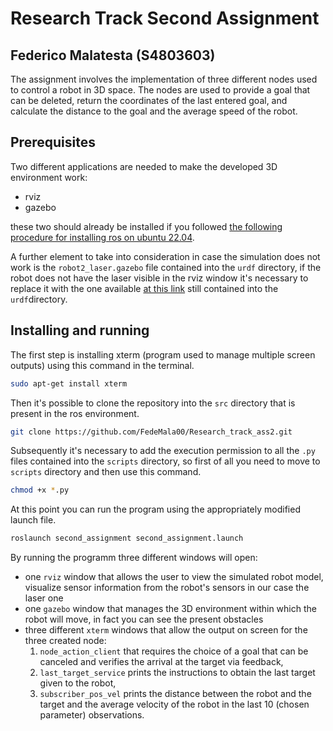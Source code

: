 # Research Track Second Assignment
## Federico Malatesta (S4803603)

The assignment involves the implementation of three different nodes used to control a robot in 3D space. 
The nodes are used to provide a goal that can be deleted, return the coordinates of the last entered goal, and calculate the distance to the goal and the average speed of the robot.

## Prerequisites
Two different applications are needed to make the developed 3D environment work:
- rviz
- gazebo

these two should already be installed if you followed [the following procedure for installing ros on ubuntu 22.04](https://2023.aulaweb.unige.it/pluginfile.php/154428/mod_resource/content/0/guide_ROSinstallation_Ubuntu22.txt).

A further element to take into consideration in case the simulation does not work is the `robot2_laser.gazebo` file contained into the `urdf` directory, if the robot does not have the laser visible in the rviz window it's necessary to replace it with the one available [at this link](https://github.com/CarmineD8/assignment_2_2023) still contained into the `urdf`directory.

## Installing and running
The first step is installing xterm (program used to manage multiple screen outputs) using this command in the terminal.
```bash 
sudo apt-get install xterm
```
Then it's possible to clone the repository into the `src` directory that is present in the ros environment. 
```bash
git clone https://github.com/FedeMala00/Research_track_ass2.git
```
Subsequently it's necessary to add the execution permission to all the `.py` files contained into the `scripts` directory, so first of all you need to move to `scripts` directory and then use this command.
```bash
chmod +x *.py
```
At this point you can run the program using the appropriately modified launch file.
```bash
roslaunch second_assignment second_assignment.launch
```
By running the programm three different windows will open: 
- one `rviz` window that allows the user to view the simulated robot model, visualize sensor information from the robot's sensors in our case the laser one
- one `gazebo` window that manages the 3D environment within which the robot will move, in fact you can see the present obstacles
- three different `xterm` windows that allow the output on screen for the three created node:
  1. `node_action_client` that requires the choice of a goal that can be canceled and verifies the arrival at the target via feedback,
  2. `last_target_service` prints the instructions to obtain the last target given to the robot, 
  3. `subscriber_pos_vel` prints the distance between the robot and the target and the average velocity of the robot in the last 10 (chosen parameter) observations.



